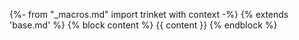 {%- from "_macros.md" import trinket with context -%}
{% extends 'base.md' %}
{% block content %}
{{ content }}
{% endblock %}